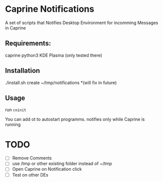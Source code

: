 # Caprine Notifications
A set of scripts that Notifies  Desktop Environment for incomming Messages in Caprine

## Requirements:
caprine
python3
KDE Plasma (only tested there)

## Installation
./install.sh
create ~/tmp/notifications *(will fix in future)

## Usage
run `cninit` 

You can add ot to autostart programms. notifies only while Caprine is running

# TODO
- [ ] Remove Comments
- [ ] use  /tmp or other existing folder instead of ~/tmp
- [ ] Open Caprine on Notification click
- [ ] Test on other DEs

